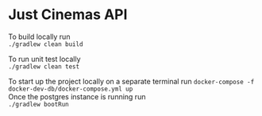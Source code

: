 # Just Cinemas API

To build locally run  
```./gradlew clean build```

To run unit test locally  
```./gradlew clean test```

To start up the project locally on a separate terminal run
```docker-compose -f docker-dev-db/docker-compose.yml up```  
Once the postgres instance is running run  
```./gradlew bootRun```

